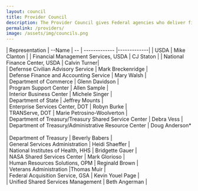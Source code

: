 ```yaml
---
layout: council
title: Provider Council
description: The Provider Council gives Federal agencies who deliver financial management, human resources, acquisition, travel grants management, and the IT a voice in the development of the shared services ecosystem.   
permalink: /providers/
image: /assets/img/councils.png
---
```

| Representation     | --Name           | --
| ------------- |-------------| 
| USDA    | Mike Clanton | 
| Financial Management Services, USDA      | CJ Staton      | 
| National Finance Center, USDA | Calvin Turner|  
| Defernse Civilian Advisory Service | Mark Breckenridge      |  
| Defense Finance and Accounting Service | Mary Walsh      |  
| Department of Commerce | Glenn Davidson      |  
| Program Support Center | Allen Sample     |  
| Interior Business Center | Michele Singer        |  
| Department of State | Jeffrey Mounts   |  
| Enterprise Services Center, DOT | Robyn Burke      |  
| TRANServe, DOT | Marie Petrosino-Woolverton       |  
| Department of Treasury/Treasury Shared Service Center | Debra Vess      |  
| Department of Treasury/Administrative Resource Center | Doug Anderson*       |  
| Department of Treasury | Beverly Babers    |  
| General Services Administration | Heidi Shaeffer      |  
| National Institutes of Health, HHS | Bridgette Gauer   |  
| NASA Shared Services Center | Mark Glorioso       |  
| Human Resources Solutions, OPM |  Reginald Brown     |  
| Veterans Administration |Thomas Muir       |  
| Federal Acquisition Service, GSA | Kevin Youel Page      |  
| Unified Shared Services Management | Beth Angerman      |  

<!--p>*The Provider Council Co-Chairs serve on the SSGB. They will bring forth recommendations and issues that surface in the Provider Council meetings for consideration to the SSGB.</p-->
